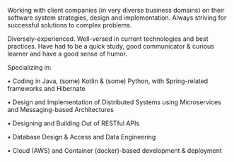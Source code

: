Working with client companies (in very diverse business domains) on their software system strategies, design and implementation. Always striving for successful solutions to complex problems.

Diversely-experienced. Well-versed in current technologies and best practices. Have had to be a quick study, good communicator & curious learner and have a good sense of humor.

Specializing in:

 • Coding in Java, (some) Kotlin & (some) Python, with Spring-related frameworks and Hibernate
 
 • Design and Implementation of Distributed Systems using Microservices and Messaging-based Architectures
 
 • Designing and Building Out of RESTful APIs
 
 • Database Design & Access and Data Engineering
 
 • Cloud (AWS) and Container (docker)-based development & deployment
